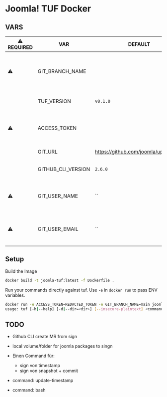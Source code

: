 # Joomla! TUF Docker

## VARS

| ⚠️ REQUIRED | VAR | DEFAULT | COMMENT |
| -- | ------------------ | -------- | -------------------------------------------------- |
| ⚠️ | GIT_BRANCH_NAME    |          | The Branch name to checkout in the Container       |
|    | TUF_VERSION        | `v0.1.0` | The go-tuf version insalled                        |
| ⚠️ | ACCESS_TOKEN       |          | Github Access token with access to the `GIT_RUL`   |
|    | GIT_URL            | <https://github.com/joomla/updates.git> | The Github Repo URL |
|    | GITHUB_CLI_VERSION | `2.6.0`  | The Github CLI Version to install                  |
| ⚠️ | GIT_USER_NAME      | ``       | git usernname for the gitconfig runtime |
| ⚠️ | GIT_USER_EMAIL     | ``       | git user.email for the gitconfig runtime |

## Setup

Build the Image

```bash
docker build -t joomla-tuf:latest -f Dockerfile .
```

Run your commands directly against tuf.
Use `-e` in `docker run` to pass ENV variables.

```bash
docker run -e ACCESS_TOKEN=REDACTED_TOKEN -e GIT_BRANCH_NAME=main joomla-tuf "help"
usage: tuf [-h|--help] [-d|--dir=<dir>] [--insecure-plaintext] <command> [<args>...]
```

## TODO

- Github CLI create MR from sign
- local volume/folder for joomla packages to singn

- Einen Command für:
  - sign von timestamp
  - sign von snapshot + commit
  
- command: update-timestamp
- command: bash